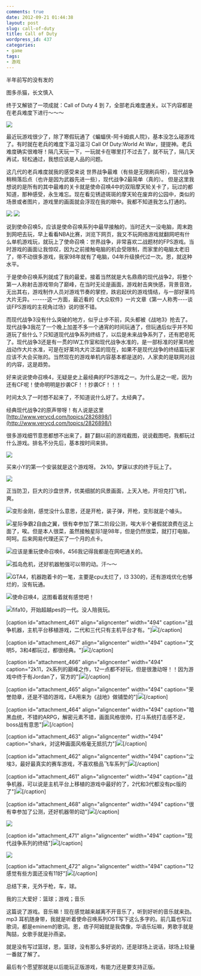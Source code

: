 ```yaml
---
comments: true
date: 2012-09-21 01:44:38
layout: post
slug: call-of-duty
title: Call of Duty
wordpress_id: 437
categories:
- game
tags:
- 游戏
---
```


半年前写的没有发的

图多杀猫，长文慎入





终于又解锁了一项成就：Call of Duty 4 到 7，全部老兵难度通关。以下内容都是在老兵难度下进行～～～

[![](http://xavierskip-wordpress.stor.sinaapp.com/uploads/2012/02/CoDWaW-2012-02-28-17-22-45-83-494x278.png)](http://xavierskip-wordpress.stor.sinaapp.com/uploads/2012/02/CoDWaW-2012-02-28-17-22-45-83.png)

最近玩游戏很少了，除了寒假玩通了《蝙蝠侠-阿卡姆疯人院》，基本没怎么碰游戏了。有时就在老兵的难度下温习温习 Call Of Duty:World At War，提提神。老兵难度确实很难呀！隔几天玩一下，一玩就卡在哪里打不过去了，就不玩了，隔几天再试，轻松通过，我想应该是人品的问题。

这几代的老兵难度就我的感受来说 世界战争最难（有些是无限刷兵呀），现代战争稍稍落后点（也许是因为武器先进一些），现代战争2最简单（真的）。
但是这里我想说的是所有的其中最难的关卡就是使命召唤4中的双阻摩天轮关卡了，玩过的都知道，那种感受，永生难忘。现在看见锈迹斑斑的摩天轮在废弃的公园中，类似的场景或者图片，游戏里的画面就会浮现在我的眼中。我都不知道我怎么打通的。

[![](http://xavierskip-wordpress.stor.sinaapp.com/uploads/2012/02/453_4372_551188-494x256.jpg)](http://xavierskip-wordpress.stor.sinaapp.com/uploads/2012/02/453_4372_551188.jpg)
[![](http://xavierskip-wordpress.stor.sinaapp.com/uploads/2012/02/453_4373_825336-288x259.jpg)](http://xavierskip-wordpress.stor.sinaapp.com/uploads/2012/02/453_4373_825336.jpg)

说到使命召唤5，应该是使命召唤系列中最早接触的，当时还大一没电脑，周末跑到网吧去玩，早上看看NBA比赛，浏览下网页，我又不玩网络游戏就翻网吧有什么单机游戏玩，就玩上了使命召唤：世界战争，非常喜欢二战题材的FPS游戏。当时游戏的画面让我惊叹，因为之前接触电脑的机会受限制，而家里的电脑太老旧了，带不动很多游戏，我家98年就有了电脑，04年升级换代过一次。恩，就这种水平。

于是使命召唤系列就成了我的最爱。接着当然就是大名鼎鼎的现代战争2，将整个第一人称射击游戏带向了巅峰，在当时无论是画面，游戏射击爽快感，背景音效，无出其右，游戏制作人员对游戏节奏的掌控，跌宕起伏的游戏情结，与一部好莱坞大片无异。------这一方面，最近看的《大众软件》一片文章《第一人称秀----谈谈FPS游戏的主视角过场》说的很不错。

而现代战争3没有什么突破的地方，似乎止步不前，风头都被《战地3》抢去了。现代战争3我花了一个晚上加差不多一个通宵的时间玩通了，但玩通后似乎并不知道玩了些什么？只知道现代战争系列终结了，以后是未来战争系列了，还有肥皂死了。现代战争3还是有一贯的IW工作室和现代战争水准的，是一部标准的好莱坞枪战动作大片水准，可是在好莱坞大片泛滥的现在，如果不是现代战争的终结篇玩家应该不大会买账的。当然现在的游戏单机内容基本都是送的，人家卖的是联网对战的内容，这是趋势。

好来说说使命召唤4，无疑是史上最经典的FPS游戏之一。为什么是之一呢，因为还有CF呢！使命明明是抄袭CF！！抄袭CF！！！

时间太久了一时想不起来了，不知道说什么好了。太经典了。



经典现代战争2的原声带呀！有人说是这里[http://www.verycd.com/topics/2826898/](http://www.verycd.com/topics/2826898/)



很多游戏细节意思都想不出来了，翻了翻以前的游戏截图，说说截图吧，我都玩过什么游戏。排名不分先后，基本按时间来排。





[![](http://xavierskip-wordpress.stor.sinaapp.com/uploads/2012/02/nba2k10-2010-06-04-18-43-31-63-494x278.jpg)](http://xavierskip-wordpress.stor.sinaapp.com/uploads/2012/02/nba2k10-2010-06-04-18-43-31-63.jpg)



买来小Y的第一个安装就是这个游戏呀。 2k10。梦寐以求的终于玩上了。



[![](http://xavierskip-wordpress.stor.sinaapp.com/uploads/2012/02/JustCause2_game-2010-06-04-22-11-32-79-494x278.jpg)](http://xavierskip-wordpress.stor.sinaapp.com/uploads/2012/02/JustCause2_game-2010-06-04-22-11-32-79.jpg)

正当防卫，巨大的沙盘世界，优美细腻的风景画面，上天入地，开坦克打飞机，爽。



[![](http://xavierskip-wordpress.stor.sinaapp.com/uploads/2012/02/TWFC-2010-09-07-18-06-38-14-494x278.jpg)](http://xavierskip-wordpress.stor.sinaapp.com/uploads/2012/02/TWFC-2010-09-07-18-06-38-14.jpg)变形金刚，感觉没什么意思，还是开枪，装子弹，开枪，变形就是个噱头。



[![](http://xavierskip-wordpress.stor.sinaapp.com/uploads/2012/02/SC2-2010-08-04-15-32-04-60-494x278.jpg)](http://xavierskip-wordpress.stor.sinaapp.com/uploads/2012/02/SC2-2010-08-04-15-32-04-60.jpg)星际争霸2自由之翼，很有幸参加了第二阶段公测，唉大半个暑假就浪费在这上面了，唉。但是本人很菜，虽然接触星际1是98年，但是仍然很菜，就打打电脑，呵呵。后来网易代理还买了一个月的点卡。

[![](http://xavierskip-wordpress.stor.sinaapp.com/uploads/2012/02/iw4sp-2010-08-15-16-33-14-88-494x278.jpg)](http://xavierskip-wordpress.stor.sinaapp.com/uploads/2012/02/iw4sp-2010-08-15-16-33-14-88.jpg)应该是重玩使命召唤6，456我记得我都是在网吧通关的。



[![](http://xavierskip-wordpress.stor.sinaapp.com/uploads/2012/02/Crysis-2010-09-03-20-23-02-78-494x278.jpg)](http://xavierskip-wordpress.stor.sinaapp.com/uploads/2012/02/Crysis-2010-09-03-20-23-02-78.jpg)孤岛危机，还好机器勉强可以带的动。汗～～



[![](http://xavierskip-wordpress.stor.sinaapp.com/uploads/2012/02/GTAIV-2010-09-06-16-57-10-54-494x278.jpg)](http://xavierskip-wordpress.stor.sinaapp.com/uploads/2012/02/GTAIV-2010-09-06-16-57-10-54.jpg)GTA4，机器跑着卡的一笔，主要是cpu太烂了，I3 330的，还有游戏优化也够烂的，没有玩通。



[![](http://xavierskip-wordpress.stor.sinaapp.com/uploads/2012/02/iw3sp-2010-09-20-22-30-20-56-494x278.jpg)](http://xavierskip-wordpress.stor.sinaapp.com/uploads/2012/02/iw3sp-2010-09-20-22-30-20-56.jpg)使命召唤4，这图看着就有感觉吧！



[![](http://xavierskip-wordpress.stor.sinaapp.com/uploads/2012/02/fifa-2010-09-21-17-21-45-06-494x278.jpg)](http://xavierskip-wordpress.stor.sinaapp.com/uploads/2012/02/fifa-2010-09-21-17-21-45-06.jpg)fifa10，开始超越pes的一代。没人陪我玩。

[caption id="attachment_461" align="aligncenter" width="494" caption="战争机器，主机平台移植游戏，二代和三代只有主机平台才有。"][![](http://xavierskip-wordpress.stor.sinaapp.com/uploads/2012/02/wargame-g4wlive-2011-09-20-21-56-43-19-494x278.jpg)](http://xavierskip-wordpress.stor.sinaapp.com/uploads/2012/02/wargame-g4wlive-2011-09-20-21-56-43-19.jpg)[/caption]



[caption id="attachment_467" align="aligncenter" width="494" caption="文明5，3和4都玩过，都很经典。"][![](http://xavierskip-wordpress.stor.sinaapp.com/uploads/2012/02/CivilizationV_DX11-2010-10-07-20-49-55-69-494x278.jpg)](http://xavierskip-wordpress.stor.sinaapp.com/uploads/2012/02/CivilizationV_DX11-2010-10-07-20-49-55-69.jpg)[/caption]





[caption id="attachment_466" align="aligncenter" width="494" caption="2k11，2k系列的巅峰之作，12一点都不好玩，但是很激动呀！！因为游戏中终于有Jordan了，官方的"][![](http://xavierskip-wordpress.stor.sinaapp.com/uploads/2012/02/nba2k11-2010-10-11-22-52-49-98-494x278.jpg)](http://xavierskip-wordpress.stor.sinaapp.com/uploads/2012/02/nba2k11-2010-10-11-22-52-49-98.jpg)[/caption]



[caption id="attachment_465" align="aligncenter" width="494" caption="荣誉勋章，还是不错的游戏，EA用来为《战地》做铺垫的"][![](http://xavierskip-wordpress.stor.sinaapp.com/uploads/2012/02/moh-2010-10-14-14-18-45-93-494x278.jpg)](http://xavierskip-wordpress.stor.sinaapp.com/uploads/2012/02/moh-2010-10-14-14-18-45-93.jpg)[/caption]



[caption id="attachment_464" align="aligncenter" width="494" caption="暗黑血统，不错的ARPG，解密元素不错，画面风格很帅，打斗系统打击感不足，boss战有意思"][![](http://xavierskip-wordpress.stor.sinaapp.com/uploads/2012/02/DarksidersPC-2010-10-26-21-02-20-02-494x278.jpg)](http://xavierskip-wordpress.stor.sinaapp.com/uploads/2012/02/DarksidersPC-2010-10-26-21-02-20-02.jpg)[/caption]

[caption id="attachment_463" align="aligncenter" width="494" caption="shark，对这种画面风格毫无抵抗力"][![](http://xavierskip-wordpress.stor.sinaapp.com/uploads/2012/02/Shank-2010-10-28-22-05-55-71-494x278.jpg)](http://xavierskip-wordpress.stor.sinaapp.com/uploads/2012/02/Shank-2010-10-28-22-05-55-71.jpg)[/caption]

[caption id="attachment_462" align="aligncenter" width="494" caption="尘埃3，最好最真实的赛车游戏，不喜欢极品飞车系列"][![](http://xavierskip-wordpress.stor.sinaapp.com/uploads/2012/02/dirt3_game-2011-09-10-17-58-57-17-494x278.jpg)](http://xavierskip-wordpress.stor.sinaapp.com/uploads/2012/02/dirt3_game-2011-09-10-17-58-57-17.jpg)[/caption]

[caption id="attachment_461" align="aligncenter" width="494" caption="战争机器，可以说是主机平台上移植的游戏中最好的了，2代和3代都没有pc版的了"][![](http://xavierskip-wordpress.stor.sinaapp.com/uploads/2012/02/wargame-g4wlive-2011-09-20-21-56-43-19-494x278.jpg)](http://xavierskip-wordpress.stor.sinaapp.com/uploads/2012/02/wargame-g4wlive-2011-09-20-21-56-43-19.jpg)[/caption]



[caption id="attachment_468" align="aligncenter" width="494" caption="很有幸参加了公测，还好机器带的动"][![](http://xavierskip-wordpress.stor.sinaapp.com/uploads/2012/02/bf3-2011-09-30-09-57-51-36-494x277.jpg)](http://xavierskip-wordpress.stor.sinaapp.com/uploads/2012/02/bf3-2011-09-30-09-57-51-36.jpg)[/caption]

[![](http://xavierskip-wordpress.stor.sinaapp.com/uploads/2012/02/BatmanAC-2011-12-04-12-42-26-93.png)](http://xavierskip-wordpress.stor.sinaapp.com/uploads/2012/02/BatmanAC-2011-12-04-12-42-26-93.png)









[caption id="attachment_471" align="aligncenter" width="494" caption="现代战争系列的终结"][![](http://xavierskip-wordpress.stor.sinaapp.com/uploads/2012/02/iw5sp-2011-11-11-04-08-59-96-494x278.jpg)](http://xavierskip-wordpress.stor.sinaapp.com/uploads/2012/02/iw5sp-2011-11-11-04-08-59-96.jpg)[/caption]



[![](http://xavierskip-wordpress.stor.sinaapp.com/uploads/2012/02/TESV-2011-11-19-00-05-04-70.jpg)](http://xavierskip-wordpress.stor.sinaapp.com/uploads/2012/02/TESV-2011-11-19-00-05-04-70.jpg)



[caption id="attachment_472" align="aligncenter" width="494" caption="12感觉有些方面还没有11好"][![](http://xavierskip-wordpress.stor.sinaapp.com/uploads/2012/02/nba2k12-2011-10-07-11-27-19-36-494x278.jpg)](http://xavierskip-wordpress.stor.sinaapp.com/uploads/2012/02/nba2k12-2011-10-07-11-27-19-36.jpg)[/caption]









总结下来，无外乎枪，车，球。

























我的三大爱好：篮球；游戏；音乐

这篇说了游戏。音乐嘛！现在感觉越来越离不开音乐了，听到好听的音乐就来劲。mp3 耳机随身带，我就是听着使命召唤系列OST写下这么多字的。前几篇也写过歌词，都是eminem的歌词。恩，痞子阿姆就是我偶像，华语乐坛嘛，男歌手就是陶喆，女歌手就是孙燕姿。

就是没有写过篮球，恩，篮球，没有那么多好说的，还是球场上说话，球场上较量一番就了解了。



最后有个愿望那就是以后能玩正版游戏，有能力还是要支持正版。
